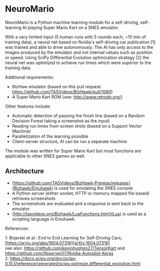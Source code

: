 # NeuroMario

NeuroMario is a Python machine learning module for a self-driving, self-learning AI playing Super Mario Kart on a SNES emulator.

With a very limited input (5 human runs with 5 rounds each, ~10 min of training data), a neural net based on Nvidia's self-driving car publication [1] was trained and able to drive autonomously.
The AI has only access to the images produced by the emulator and not internal values such as position or speed.
Using SciPy Differential Evolution optimization strategy [2] the neural net was optimized to achieve run times which were superior to the training data.

Additional requirements:
* BizHaw emulator (based on this pull request: https://github.com/TASVideos/BizHawk/pull/1080)
* A Super Mario Kart ROM (see: http://www.retrode.org/)

Other features include:
* Automatic detection of passing the finish line (based on a Random Decision Forest taking a screenshot as the input)
* Reading run times from screen shots (based on a Support Vector Machine)
* Parallelization of the learning possible
* Client-server structure, AI can be run a separate machine

The module was written for Super Mario Kart but most functions are applicable to other SNES games as well.

## Architecture

* [https://github.com/TASVideos/BizHawk-Prereqs/releases](Bizhawk/Emuhawk) is used for emulating the SNES console
* A Python server (either socket, HTTP or memory mapped file based) retrieves screenshots
* The screenshots are evaluated and a response is sent back to the emulator
* [http://tasvideos.org/Bizhawk/LuaFunctions.html](Lua) is used as a scripting language in Emuhawk

References:

1: Bojarski et al.: End to End Learning for Self-Driving Cars, [https://arxiv.org/abs/1604.07316](arXiv:1604.07316)<br />
see also: https://github.com/kevinhughes27/TensorKart and https://github.com/0bserver07/Nvidia-Autopilot-Keras<br />
2: https://docs.scipy.org/doc/scipy-0.15.1/reference/generated/scipy.optimize.differential_evolution.html
